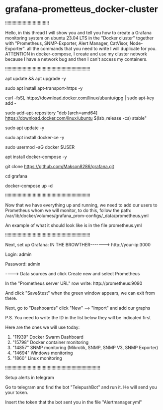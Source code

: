 # grafana-prometteus_docker-cluster
!!!!!!!!!!!!!!!!!!!!!!!!!!!!!!!!!!!

Hello, in this thread I will show you and tell you how to create a Grafana monitoring system on ubuntu 23.04 LTS in the "Docker cluster" together with "Prometheus, SNMP-Exporter, Alert Manager, CatVisor, Node-Exporter". all the commands that you need to write I will duplicate for you. 
ATTENTION in docker-compose, I create and use my cluster network because I have a network bug and then I can't access my containers.

!!!!!!!!!!!!!!!!!!!!!!!!!!!!!!!!!!!!!!!!!!!!!!!!!!!!!!!!!!!!!!!!!!!!

apt update && apt upgrade -y

sudo apt install apt-transport-https -y

curl -fsSL https://download.docker.com/linux/ubuntu/gpg | sudo apt-key add -

sudo add-apt-repository "deb [arch=amd64] https://download.docker.com/linux/ubuntu $(lsb_release -cs) stable"

sudo apt update -y

sudo apt install docker-ce -y

sudo usermod -aG docker $USER

apt install docker-compose -y

git clone https://github.com/Makson8286/grafana.git

cd grafana

docker-compose up -d

!!!!!!!!!!!!!!!!!!!!!!!!!!!!!!!!!!!!!!!!!!!!!!!!!!!!!!!!!!!!!!!!!!!!

Now that we have everything up and running, we need to add our users to Prometheus whom we will monitor, to do this, follow the path: /var/lib/docker/volumes/grafana_prom-configs/_data/prometheus.yml

Аn example of what it should look like is in the file prometheus.yml

!!!!!!!!!!!!!!!!!!!!!!!!!!!!!!!!!!!!!!!!!!!!!!!!!!!!!!!!!!!!!!!!!!!!

Next, set up Grafana:
IN THE BROWTHER-------> http://your-ip:3000

Login: admin

Password: admin

----> Data sources and click Create new and select Prometheus

In the "Prometheus server URL" row write: http://prometheus:9090

And click "Save&test" when the green window appears, we can exit from there.

Next, go to "Dashboards" click "New" --> "Import" and add our graphs 

P.S. You need to write the ID in the list below they will be indicated first 

Here are the ones we will use today: 
1. "11939" Docker Swarm Dashboard
2. "15798" Docker container monitoring
3. "14857" SNMP monitoring (Mikrotik, SNMP, SNMP V3, SNMP Exporter)
4. "14694" Windows monitoring
5. "1860" Linux monitoring

!!!!!!!!!!!!!!!!!!!!!!!!!!!!!!!!!!!!!!!!!!!!!!!!!!!!!!!!!!!!!!!!!!!!!!!!!!!!

Setup alerts in telegram

Go to telegram and find the bot "TelepushBot" and run it. He will send you your token. 

Insert the token that the bot sent you in the file "Alertmanager.yml"



